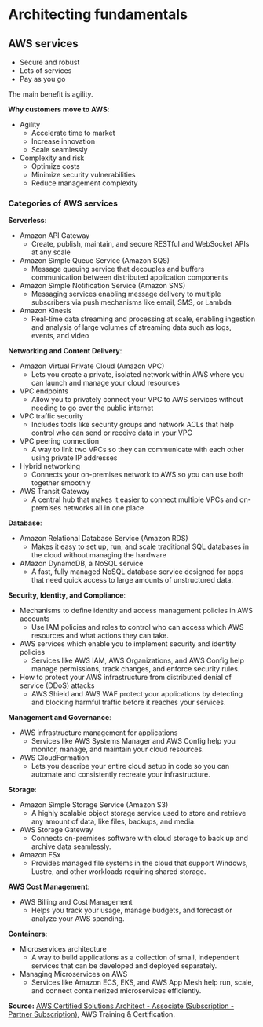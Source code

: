 # Architecting fundamentals

## AWS services

* Secure and robust
* Lots of services
* Pay as you go

The main benefit is agility.

**Why customers move to AWS**:

* Agility
    * Accelerate time to market
    * Increase innovation
    * Scale seamlessly
* Complexity and risk
    * Optimize costs
    * Minimize security vulnerabilities
    * Reduce management complexity

### Categories of AWS services

**Serverless**:

* Amazon API Gateway
    * Create, publish, maintain, and secure RESTful and WebSocket APIs at any scale
* Amazon Simple Queue Service (Amazon SQS)
    * Message queuing service that decouples and buffers communication between distributed application components
* Amazon Simple Notification Service (Amazon SNS)
    * Messaging services enabling message delivery to multiple subscribers via push mechanisms like email, SMS, or Lambda
* Amazon Kinesis
    * Real-time data streaming and processing at scale, enabling ingestion and analysis of large volumes of streaming data such as logs, events, and video

**Networking and Content Delivery**:

* Amazon Virtual Private Cloud (Amazon VPC)
    *  Lets you create a private, isolated network within AWS where you can launch and manage your cloud resources
* VPC endpoints
    * Allow you to privately connect your VPC to AWS services without needing to go over the public internet
* VPC traffic security
    * Includes tools like security groups and network ACLs that help control who can send or receive data in your VPC
* VPC peering connection
    * A way to link two VPCs so they can communicate with each other using private IP addresses
* Hybrid networking
    * Connects your on-premises network to AWS so you can use both together smoothly
* AWS Transit Gateway
    * A central hub that makes it easier to connect multiple VPCs and on-premises networks all in one place

**Database**:

* Amazon Relational Database Service (Amazon RDS)
    * Makes it easy to set up, run, and scale traditional SQL databases in the cloud without managing the hardware
* AMazon DynamoDB, a NoSQL service
    * A fast, fully managed NoSQL database service designed for apps that need quick access to large amounts of unstructured data.

**Security, Identity, and Compliance**:

* Mechanisms to define identity and access management policies in AWS accounts
    * Use IAM policies and roles to control who can access which AWS resources and what actions they can take.
* AWS services which enable you to implement security and identity policies
    * Services like AWS IAM, AWS Organizations, and AWS Config help manage permissions, track changes, and enforce security rules.
* How to protect your AWS infrastructure from distributed denial of service (DDoS) attacks
    * AWS Shield and AWS WAF protect your applications by detecting and blocking harmful traffic before it reaches your services.

**Management and Governance**:

* AWS infrastructure management for applications
    *  Services like AWS Systems Manager and AWS Config help you monitor, manage, and maintain your cloud resources.
* AWS CloudFormation
    * Lets you describe your entire cloud setup in code so you can automate and consistently recreate your infrastructure.

**Storage**:

* Amazon Simple Storage Service (Amazon S3)
    *  A highly scalable object storage service used to store and retrieve any amount of data, like files, backups, and media.
* AWS Storage Gateway
    * Connects on-premises software with cloud storage to back up and archive data seamlessly.
* Amazon FSx
    *  Provides managed file systems in the cloud that support Windows, Lustre, and other workloads requiring shared storage.

**AWS Cost Management**:

* AWS Billing and Cost Management
    *  Helps you track your usage, manage budgets, and forecast or analyze your AWS spending.

**Containers**:

* Microservices architecture
    * A way to build applications as a collection of small, independent services that can be developed and deployed separately.
* Managing Microservices on AWS
    * Services like Amazon ECS, EKS, and AWS App Mesh help run, scale, and connect containerized microservices efficiently.

**Source:** [AWS Certified Solutions Architect - Associate (Subscription - Partner Subscription)](https://explore.skillbuilder.aws/learn/learning-plans/2159/aws-certified-solutions-architect-associate-subscription-partner-subscription), AWS Training & Certification.